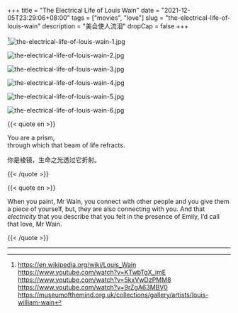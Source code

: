+++
title = "The Electrical Life of Louis Wain"
date = "2021-12-05T23:29:06+08:00"
tags = ["movies", "love"]
slug = "the-electrical-life-of-louis-wain"
description = "美会使人流泪"
dropCap = false
+++

[^1]![the-electrical-life-of-louis-wain-1.jpg](/images/the-electrical-life-of-louis-wain-1.jpg)

![the-electrical-life-of-louis-wain-2.jpg](/images/the-electrical-life-of-louis-wain-2.jpg)

![the-electrical-life-of-louis-wain-3.jpg](/images/the-electrical-life-of-louis-wain-3.jpg)

![the-electrical-life-of-louis-wain-4.jpg](/images/the-electrical-life-of-louis-wain-4.jpg)

![the-electrical-life-of-louis-wain-5.jpg](/images/the-electrical-life-of-louis-wain-5.jpg)

![the-electrical-life-of-louis-wain-6.jpg](/images/the-electrical-life-of-louis-wain-6.jpg)

{{< quote en >}}

You are a prism,  
through which that beam of life refracts.

你是棱镜，生命之光透过它折射。

{{< /quote >}}

{{< quote en >}}

When you paint, Mr Wain, you connect with other people and you give them a piece of yourself, but, they are also connecting with you. And that _electricity_ that you describe that you felt in the presence of Emily, I’d call that love, Mr Wain.

{{< /quote >}}

---

[^1]: https://en.wikipedia.org/wiki/Louis_Wain  
https://www.youtube.com/watch?v=KTwbTgX_imE  
https://www.youtube.com/watch?v=5kxVwDzPMM8  
https://www.youtube.com/watch?v=9rZgA63MBV0  
https://museumofthemind.org.uk/collections/gallery/artists/louis-william-wain

